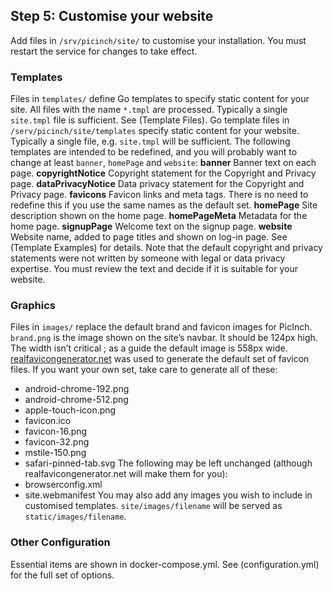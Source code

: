 ## Step 5: Customise your website
Add files in `/srv/picinch/site/` to customise your installation. You must restart the service for changes to take effect.
### Templates
Files in `templates/` define Go templates to specify static content for your site. All files with the name `*.tmpl` are processed. Typically a single `site.tmpl` file is sufficient. See (Template Files).
Go template files in `/serv/picinch/site/templates` specify static content for your website. Typically a single file, e.g. `site.tmpl` will be sufficient.
The following templates are intended to be redefined, and you will probably want to change at least `banner`, `homePage` and `website`:
**banner** Banner text on each page.
**copyrightNotice** Copyright statement for the Copyright and Privacy page.
**dataPrivacyNotice** Data privacy statement for the Copyright and Privacy page.
**favicons** Favicon links and meta tags. There is no need to redefine this if you use the same names as the default set.
**homePage** Site description shown on the home page.
**homePageMeta** Metadata for the home page.
**signupPage** Welcome text on the signup page.
**website** Website name, added to page titles and shown on log-in page.
See (Template Examples) for details.
Note that the default copyright and privacy statements were not written by someone with legal or data privacy expertise. You must review the text and decide if it is suitable for your website.  
### Graphics
Files in `images/` replace the default brand and favicon images for PicInch.
`brand.png` is the image shown on the site’s navbar. It should be 124px high. The width isn’t critical ; as a guide the default image is 558px wide.
[realfavicongenerator.net][1] was used to generate the default set of favicon files. If you want your own set, take care to generate all of these:
- android-chrome-192.png
- android-chrome-512.png
- apple-touch-icon.png
- favicon.ico
- favicon-16.png
- favicon-32.png
- mstile-150.png
- safari-pinned-tab.svg
The following may be left unchanged (although realfavicongenerator.net will make them for you):
- browserconfig.xml
- site.webmanifest
You may also add any images you wish to include in customised templates. `site/images/filename` will be served as `static/images/filename`.
### Other Configuration
Essential items are shown in docker-compose.yml. See (configuration.yml)  for the full set of options.

[1]:	https://realfavicongenerator.net